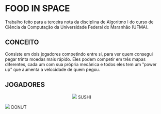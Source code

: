 # FOOD IN SPACE

Trabalho feito para a terceira nota da disciplina de Algoritmo I do curso de Ciência da Computação da Universidade Federal do Maranhão (UFMA).

## CONCEITO

Consiste em dois jogadores competindo entre si, para ver quem consegui pegar trinta moedas mais rápido. Eles podem competir em três mapas diferentes, cada um com sua própria mecânica e todos eles tem um "power up" que aumenta a velocidade de quem pegou.

## JOGADORES 

<p align="center">
  <img src="https://github.com/gabrielrhcp/Food-In-Space-LOVE2D/blob/master/19-%20FOOD_IN_SPACE_1.5/image/sushi.png"/> SUSHI

   <img src="https://github.com/gabrielrhcp/Food-In-Space-LOVE2D/blob/master/19-%20FOOD_IN_SPACE_1.5/image/donut.png"/>  DONUT
</p>
